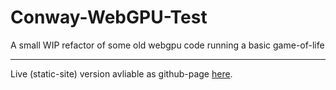 # Conway-WebGPU-Test
A small WIP refactor of some old webgpu code running a basic game-of-life
 
 ---
 Live (static-site) version avliable as github-page [here](https://wolly01.github.io/Conway-WebGPU-Test/).

